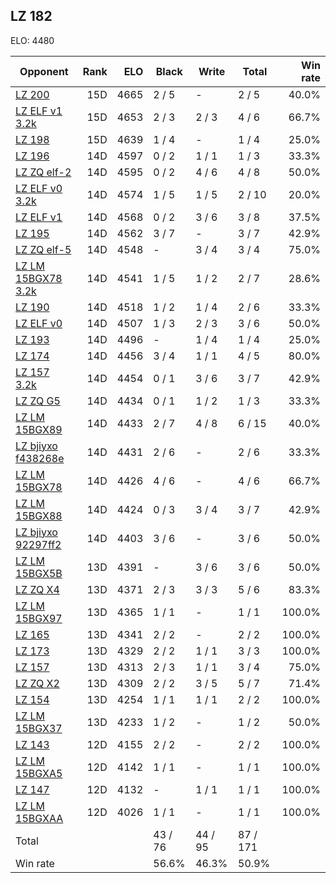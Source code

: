 ## LZ 182 ##

ELO: 4480

Opponent | Rank | ELO | Black | Write | Total | Win rate
---------|-----:|----:|-------|-------|-------|-------:
[LZ 200](LZ%20200.md) | 15D | 4665 | 2 / 5 | - | 2 / 5 | 40.0%
[LZ ELF v1 3.2k](LZ%20ELF%20v1%203.2k.md) | 15D | 4653 | 2 / 3 | 2 / 3 | 4 / 6 | 66.7%
[LZ 198](LZ%20198.md) | 15D | 4639 | 1 / 4 | - | 1 / 4 | 25.0%
[LZ 196](LZ%20196.md) | 14D | 4597 | 0 / 2 | 1 / 1 | 1 / 3 | 33.3%
[LZ ZQ elf-2](LZ%20ZQ%20elf-2.md) | 14D | 4595 | 0 / 2 | 4 / 6 | 4 / 8 | 50.0%
[LZ ELF v0 3.2k](LZ%20ELF%20v0%203.2k.md) | 14D | 4574 | 1 / 5 | 1 / 5 | 2 / 10 | 20.0%
[LZ ELF v1](LZ%20ELF%20v1.md) | 14D | 4568 | 0 / 2 | 3 / 6 | 3 / 8 | 37.5%
[LZ 195](LZ%20195.md) | 14D | 4562 | 3 / 7 | - | 3 / 7 | 42.9%
[LZ ZQ elf-5](LZ%20ZQ%20elf-5.md) | 14D | 4548 | - | 3 / 4 | 3 / 4 | 75.0%
[LZ LM 15BGX78 3.2k](LZ%20LM%2015BGX78%203.2k.md) | 14D | 4541 | 1 / 5 | 1 / 2 | 2 / 7 | 28.6%
[LZ 190](LZ%20190.md) | 14D | 4518 | 1 / 2 | 1 / 4 | 2 / 6 | 33.3%
[LZ ELF v0](LZ%20ELF%20v0.md) | 14D | 4507 | 1 / 3 | 2 / 3 | 3 / 6 | 50.0%
[LZ 193](LZ%20193.md) | 14D | 4496 | - | 1 / 4 | 1 / 4 | 25.0%
[LZ 174](LZ%20174.md) | 14D | 4456 | 3 / 4 | 1 / 1 | 4 / 5 | 80.0%
[LZ 157 3.2k](LZ%20157%203.2k.md) | 14D | 4454 | 0 / 1 | 3 / 6 | 3 / 7 | 42.9%
[LZ ZQ G5](LZ%20ZQ%20G5.md) | 14D | 4434 | 0 / 1 | 1 / 2 | 1 / 3 | 33.3%
[LZ LM 15BGX89](LZ%20LM%2015BGX89.md) | 14D | 4433 | 2 / 7 | 4 / 8 | 6 / 15 | 40.0%
[LZ bjiyxo f438268e](LZ%20bjiyxo%20f438268e.md) | 14D | 4431 | 2 / 6 | - | 2 / 6 | 33.3%
[LZ LM 15BGX78](LZ%20LM%2015BGX78.md) | 14D | 4426 | 4 / 6 | - | 4 / 6 | 66.7%
[LZ LM 15BGX88](LZ%20LM%2015BGX88.md) | 14D | 4424 | 0 / 3 | 3 / 4 | 3 / 7 | 42.9%
[LZ bjiyxo 92297ff2](LZ%20bjiyxo%2092297ff2.md) | 14D | 4403 | 3 / 6 | - | 3 / 6 | 50.0%
[LZ LM 15BGX5B](LZ%20LM%2015BGX5B.md) | 13D | 4391 | - | 3 / 6 | 3 / 6 | 50.0%
[LZ ZQ X4](LZ%20ZQ%20X4.md) | 13D | 4371 | 2 / 3 | 3 / 3 | 5 / 6 | 83.3%
[LZ LM 15BGX97](LZ%20LM%2015BGX97.md) | 13D | 4365 | 1 / 1 | - | 1 / 1 | 100.0%
[LZ 165](LZ%20165.md) | 13D | 4341 | 2 / 2 | - | 2 / 2 | 100.0%
[LZ 173](LZ%20173.md) | 13D | 4329 | 2 / 2 | 1 / 1 | 3 / 3 | 100.0%
[LZ 157](LZ%20157.md) | 13D | 4313 | 2 / 3 | 1 / 1 | 3 / 4 | 75.0%
[LZ ZQ X2](LZ%20ZQ%20X2.md) | 13D | 4309 | 2 / 2 | 3 / 5 | 5 / 7 | 71.4%
[LZ 154](LZ%20154.md) | 13D | 4254 | 1 / 1 | 1 / 1 | 2 / 2 | 100.0%
[LZ LM 15BGX37](LZ%20LM%2015BGX37.md) | 13D | 4233 | 1 / 2 | - | 1 / 2 | 50.0%
[LZ 143](LZ%20143.md) | 12D | 4155 | 2 / 2 | - | 2 / 2 | 100.0%
[LZ LM 15BGXA5](LZ%20LM%2015BGXA5.md) | 12D | 4142 | 1 / 1 | - | 1 / 1 | 100.0%
[LZ 147](LZ%20147.md) | 12D | 4132 | - | 1 / 1 | 1 / 1 | 100.0%
[LZ LM 15BGXAA](LZ%20LM%2015BGXAA.md) | 12D | 4026 | 1 / 1 | - | 1 / 1 | 100.0%
Total | | | 43 / 76 | 44 / 95 | 87 / 171 | 
Win rate| | | 56.6% | 46.3% | 50.9% | 
